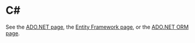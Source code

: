 C\#
===

See the [ADO.NET page](adodotnet), the [Entity Framework page](adodotnet_ef), or the [ADO.NET ORM page](adodotnet_orm).
